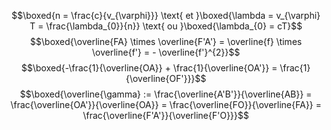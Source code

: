 $$\boxed{n = \frac{c}{v_{\varphi}}} \text{ et }\boxed{\lambda = v_{\varphi} T = \frac{\lambda_{0}}{n}} \text{ ou }\boxed{\lambda_{0} = cT}$$
$$\boxed{\overline{FA} \times \overline{F'A'} = \overline{f} \times \overline{f'}  = - \overline{f'}^{2}}$$
$$\boxed{-\frac{1}{\overline{OA}} + \frac{1}{\overline{OA'}} = \frac{1}{\overline{OF'}}}$$
$$\boxed{\overline{\gamma} := \frac{\overline{A'B'}}{\overline{AB}} = \frac{\overline{OA'}}{\overline{OA}} = \frac{\overline{FO}}{\overline{FA}} = \frac{\overline{F'A'}}{\overline{F'O}}}$$

